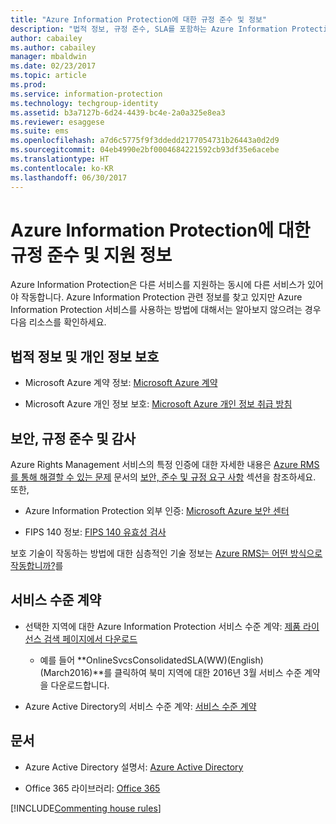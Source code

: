 ```yaml
---
title: "Azure Information Protection에 대한 규정 준수 및 정보"
description: "법적 정보, 규정 준수, SLA를 포함하는 Azure Information Protection 관련 지원 정보입니다."
author: cabailey
ms.author: cabailey
manager: mbaldwin
ms.date: 02/23/2017
ms.topic: article
ms.prod: 
ms.service: information-protection
ms.technology: techgroup-identity
ms.assetid: b3a7127b-6d24-4439-bc4e-2a0a325e8ea3
ms.reviewer: esaggese
ms.suite: ems
ms.openlocfilehash: a7d6c5775f9f3ddedd2177054731b26443a0d2d9
ms.sourcegitcommit: 04eb4990e2bf0004684221592cb93df35e6acebe
ms.translationtype: HT
ms.contentlocale: ko-KR
ms.lasthandoff: 06/30/2017
---
```

# <a name="compliance-and-supporting-information-for-azure-information-protection"></a>Azure Information Protection에 대한 규정 준수 및 지원 정보

Azure Information Protection은 다른 서비스를 지원하는 동시에 다른 서비스가 있어야 작동합니다. Azure Information Protection 관련 정보를 찾고 있지만 Azure Information Protection 서비스를 사용하는 방법에 대해서는 알아보지 않으려는 경우 다음 리소스를 확인하세요.

## <a name="legal-and-privacy"></a>법적 정보 및 개인 정보 보호

- Microsoft Azure 계약 정보: [Microsoft Azure 계약](http://azure.microsoft.com/support/legal/subscription-agreement/)

- Microsoft Azure 개인 정보 보호: [Microsoft Azure 개인 정보 취급 방침](http://azure.microsoft.com/support/legal/privacy-statement/)

## <a name="security-compliance-and-auditing"></a>보안, 규정 준수 및 감사

Azure Rights Management 서비스의 특정 인증에 대한 자세한 내용은 [Azure RMS를 통해 해결할 수 있는 문제](../understand-explore/azure-rms-problems-it-solves.md) 문서의 [보안, 준수 및 규정 요구 사항](../understand-explore/azure-rms-problems-it-solves.md#security-compliance-and-regulatory-requirements) 섹션을 참조하세요. 또한,

- Azure Information Protection 외부 인증: [Microsoft Azure 보안 센터](http://azure.microsoft.com/support/trust-center/)

- FIPS 140 정보: [FIPS 140 유효성 검사](https://technet.microsoft.com/library/security/cc750357.aspx)

보호 기술이 작동하는 방법에 대한 심층적인 기술 정보는 [Azure RMS는 어떤 방식으로 작동합니까?](../understand-explore/how-does-it-work.md)를 

## <a name="service-level-agreements"></a>서비스 수준 계약

- 선택한 지역에 대한 Azure Information Protection 서비스 수준 계약: [제품 라이선스 검색 페이지에서 다운로드](http://microsoftvolumelicensing.com/DocumentSearch.aspx?Mode=3&amp;DocumentTypeId=37)

    - 예를 들어 **OnlineSvcsConsolidatedSLA(WW)(English)(March2016)**를 클릭하여 북미 지역에 대한 2016년 3월 서비스 수준 계약을 다운로드합니다.

-   Azure Active Directory의 서비스 수준 계약: [서비스 수준 계약](http://azure.microsoft.com/support/legal/sla/)

## <a name="documentation"></a>문서

- Azure Active Directory 설명서: [Azure Active Directory](/active-directory/)

- Office 365 라이브러리: [Office 365](http://technet.microsoft.com/library/dn127064%28v=office.14%29.aspx)

[!INCLUDE[Commenting house rules](../includes/houserules.md)]
